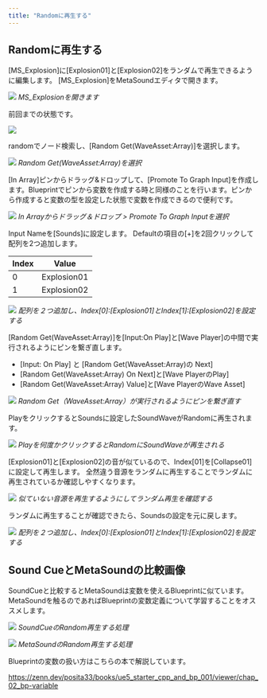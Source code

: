 ```yaml
---
title: "Randomに再生する"
---
```


## Randomに再生する

[MS_Explosion]に[Explosion01]と[Explosion02]をランダムで再生できるように編集します。
[MS_Explosion]をMetaSoundエディタで開きます。

![](/images/books/ue5_metasound_createsound/chapter01_random/2022-08-17-07-33-22.png)
*MS_Explosionを開きます*

前回までの状態です。

![](/images/books/ue5_metasound_createsound/chapter01_random/2022-08-17-07-33-51.png)

randomでノード検索し、[Random Get(WaveAsset:Array)]を選択します。

![](/images/books/ue5_metasound_createsound/chapter01_random/2022-08-17-07-35-25.png)
*Random Get(WaveAsset:Array)を選択*

[In Array]ピンからドラッグ&ドロップして、[Promote To Graph Input]を作成します。Blueprintでピンから変数を作成する時と同様のことを行います。ピンから作成すると変数の型を設定した状態で変数を作成できるので便利です。

![](/images/books/ue5_metasound_createsound/chapter01_random/2022-08-17-07-37-06.png)
*In Arrayからドラッグ＆ドロップ > Promote To Graph Inputを選択*

Input Nameを[Sounds]に設定します。
Defaultの項目の[+]を2回クリックして配列を2つ追加します。

| Index | Value       |
| ----- | ----------- |
| 0     | Explosion01 |
| 1     | Explosion02 |

![](/images/books/ue5_metasound_createsound/chapter01_random/2022-08-17-07-40-00.png)
*配列を２つ追加し、Index[0]:[Explosion01]とIndex[1]:[Explosion02]を設定する*

[Random Get(WaveAsset:Array)]を[Input:On Play]と[Wave Player]の中間で実行されるようにピンを繋ぎ直します。

- [Input: On Play] と [Random Get(WaveAsset:Array)の Next]
- [Random Get(WaveAsset:Array) On Next]と[Wave PlayerのPlay]
- [Random Get(WaveAsset:Array) Value]と[Wave PlayerのWave Asset]

![](/images/books/ue5_metasound_createsound/chapter01_random/2022-08-17-07-42-02.png)
*Random Get（WaveAsset:Array）が実行されるようにピンを繋ぎ直す*

PlayをクリックするとSoundsに設定したSoundWaveがRandomに再生されます。

![](/images/books/ue5_metasound_createsound/chapter01_random/2022-08-17-07-42-58.png)
*Playを何度かクリックするとRandomにSoundWaveが再生される*

[Explosion01]と[Explosion02]の音が似ているので、Index[01]を[Collapse01]に設定して再生します。
全然違う音源をランダムに再生することでランダムに再生されているか確認しやすくなります。

![](/images/books/ue5_metasound_createsound/chapter01_random/2022-08-17-07-44-59.png)
*似ていない音源を再生するようにしてランダム再生を確認する*

ランダムに再生することが確認できたら、Soundsの設定を元に戻します。

![](/images/books/ue5_metasound_createsound/chapter01_random/2022-08-17-07-46-23.png)
*配列を２つ追加し、Index[0]:[Explosion01]とIndex[1]:[Explosion02]を設定する*

## Sound CueとMetaSoundの比較画像

SoundCueと比較するとMetaSoundは変数を使えるBlueprintに似ています。
MetaSoundを触るのであればBlueprintの変数定義について学習することをオススメします。

![](/images/books/ue5_metasound_createsound/chapter01_random/2022-02-16-23-02-19.png)
*SoundCueのRandom再生する処理*

![](/images/books/ue5_metasound_createsound/chapter01_random/2022-08-17-07-47-26.png)
*MetaSoundのRandom再生する処理*

Blueprintの変数の扱い方はこちらの本で解説しています。

https://zenn.dev/posita33/books/ue5_starter_cpp_and_bp_001/viewer/chap_02_bp-variable
